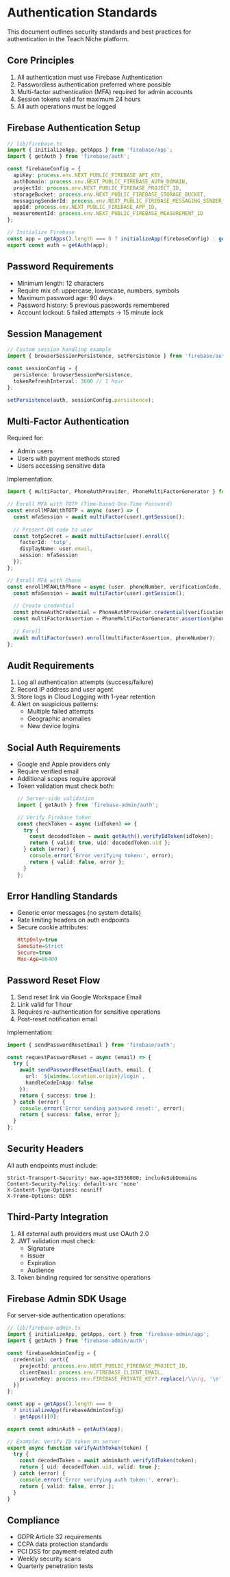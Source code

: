 # Authentication Standards

This document outlines security standards and best practices for authentication in the Teach Niche platform.

## Core Principles
1. All authentication must use Firebase Authentication
2. Passwordless authentication preferred where possible
3. Multi-factor authentication (MFA) required for admin accounts
4. Session tokens valid for maximum 24 hours
5. All auth operations must be logged

## Firebase Authentication Setup
```typescript
// lib/firebase.ts
import { initializeApp, getApps } from 'firebase/app';
import { getAuth } from 'firebase/auth';

const firebaseConfig = {
  apiKey: process.env.NEXT_PUBLIC_FIREBASE_API_KEY,
  authDomain: process.env.NEXT_PUBLIC_FIREBASE_AUTH_DOMAIN,
  projectId: process.env.NEXT_PUBLIC_FIREBASE_PROJECT_ID,
  storageBucket: process.env.NEXT_PUBLIC_FIREBASE_STORAGE_BUCKET,
  messagingSenderId: process.env.NEXT_PUBLIC_FIREBASE_MESSAGING_SENDER_ID,
  appId: process.env.NEXT_PUBLIC_FIREBASE_APP_ID,
  measurementId: process.env.NEXT_PUBLIC_FIREBASE_MEASUREMENT_ID
};

// Initialize Firebase
const app = getApps().length === 0 ? initializeApp(firebaseConfig) : getApps()[0];
export const auth = getAuth(app);
```

## Password Requirements
- Minimum length: 12 characters
- Require mix of: uppercase, lowercase, numbers, symbols
- Maximum password age: 90 days
- Password history: 5 previous passwords remembered
- Account lockout: 5 failed attempts → 15 minute lock

## Session Management
```typescript
// Custom session handling example
import { browserSessionPersistence, setPersistence } from 'firebase/auth';

const sessionConfig = {
  persistence: browserSessionPersistence,
  tokenRefreshInterval: 3600 // 1 hour
};

setPersistence(auth, sessionConfig.persistence);
```

## Multi-Factor Authentication
Required for:
- Admin users
- Users with payment methods stored
- Users accessing sensitive data

Implementation:
```typescript
import { multiFactor, PhoneAuthProvider, PhoneMultiFactorGenerator } from 'firebase/auth';

// Enroll MFA with TOTP (Time-based One-Time Password)
const enrollMFAWithTOTP = async (user) => {
  const mfaSession = await multiFactor(user).getSession();
  
  // Present QR code to user
  const totpSecret = await multiFactor(user).enroll({
    factorId: 'totp',
    displayName: user.email,
    session: mfaSession
  });
};

// Enroll MFA with Phone
const enrollMFAWithPhone = async (user, phoneNumber, verificationCode, verificationId) => {
  const mfaSession = await multiFactor(user).getSession();
  
  // Create credential
  const phoneAuthCredential = PhoneAuthProvider.credential(verificationId, verificationCode);
  const multiFactorAssertion = PhoneMultiFactorGenerator.assertion(phoneAuthCredential);
  
  // Enroll
  await multiFactor(user).enroll(multiFactorAssertion, phoneNumber);
};
```

## Audit Requirements
1. Log all authentication attempts (success/failure)
2. Record IP address and user agent
3. Store logs in Cloud Logging with 1-year retention
4. Alert on suspicious patterns:
   - Multiple failed attempts
   - Geographic anomalies
   - New device logins

## Social Auth Requirements
- Google and Apple providers only
- Require verified email
- Additional scopes require approval
- Token validation must check both:
  ```typescript
  // Server-side validation
  import { getAuth } from 'firebase-admin/auth';
  
  // Verify Firebase token
  const checkToken = async (idToken) => {
    try {
      const decodedToken = await getAuth().verifyIdToken(idToken);
      return { valid: true, uid: decodedToken.uid };
    } catch (error) {
      console.error('Error verifying token:', error);
      return { valid: false, error };
    }
  };
  ```

## Error Handling Standards
- Generic error messages (no system details)
- Rate limiting headers on auth endpoints
- Secure cookie attributes:
  ```ini
  HttpOnly=true
  SameSite=Strict
  Secure=true
  Max-Age=86400
  ```

## Password Reset Flow
1. Send reset link via Google Workspace Email
2. Link valid for 1 hour
3. Requires re-authentication for sensitive operations
4. Post-reset notification email

Implementation:
```typescript
import { sendPasswordResetEmail } from 'firebase/auth';

const requestPasswordReset = async (email) => {
  try {
    await sendPasswordResetEmail(auth, email, {
      url: `${window.location.origin}/login`,
      handleCodeInApp: false
    });
    return { success: true };
  } catch (error) {
    console.error('Error sending password reset:', error);
    return { success: false, error };
  }
};
```

## Security Headers
All auth endpoints must include:
```http
Strict-Transport-Security: max-age=31536000; includeSubDomains
Content-Security-Policy: default-src 'none'
X-Content-Type-Options: nosniff
X-Frame-Options: DENY
```

## Third-Party Integration
1. All external auth providers must use OAuth 2.0
2. JWT validation must check:
   - Signature
   - Issuer
   - Expiration
   - Audience
3. Token binding required for sensitive operations

## Firebase Admin SDK Usage
For server-side authentication operations:

```typescript
// lib/firebase-admin.ts
import { initializeApp, getApps, cert } from 'firebase-admin/app';
import { getAuth } from 'firebase-admin/auth';

const firebaseAdminConfig = {
  credential: cert({
    projectId: process.env.NEXT_PUBLIC_FIREBASE_PROJECT_ID,
    clientEmail: process.env.FIREBASE_CLIENT_EMAIL,
    privateKey: process.env.FIREBASE_PRIVATE_KEY?.replace(/\\n/g, '\n')
  })
};

const app = getApps().length === 0 
  ? initializeApp(firebaseAdminConfig) 
  : getApps()[0];

export const adminAuth = getAuth(app);

// Example: Verify ID token on server
export async function verifyAuthToken(token) {
  try {
    const decodedToken = await adminAuth.verifyIdToken(token);
    return { uid: decodedToken.uid, valid: true };
  } catch (error) {
    console.error('Error verifying auth token:', error);
    return { valid: false, error };
  }
}
```

## Compliance
- GDPR Article 32 requirements
- CCPA data protection standards
- PCI DSS for payment-related auth
- Weekly security scans
- Quarterly penetration tests
